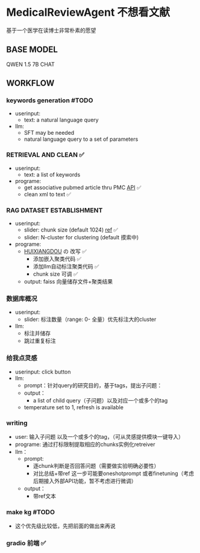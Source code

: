 # MedicalReviewAgent 不想看文献
基于一个医学在读博士非常朴素的愿望

## BASE MODEL
QWEN 1.5 7B CHAT

## WORKFLOW 
### keywords generation #TODO
- userinput:
    - text: a natural language query
- llm:
    - SFT may be needed 
    - natural language query to a set of parameters

### RETRIEVAL AND CLEAN ✅
- userinput:
    - text: a list of keywords
- programe:
    - get associative pubmed article thru PMC [API](https://eutils.ncbi.nlm.nih.gov/entrez/eutils/efetch.fcgi?db=pmc&id=PMCID) ✅ 
    - clean xml to text ✅
### RAG DATASET ESTABLISHMENT
- userinput:
    - slider: chunk size (default 1024)  [ref](https://www.llamaindex.ai/blog/evaluating-the-ideal-chunk-size-for-a-rag-system-using-llamaindex-6207e5d3fec5)   ✅
    - slider: N-cluster for clustering (default 摸索中)
- programe:
    - [HUIXIANGDOU](https://github.com/InternLM/HuixiangDou) の 改写 ✅
        - 添加嵌入聚类代码 ✅
        - 添加llm自动标注聚类代码 ✅
        - chunk size 可调 ✅
    - output: faiss 向量储存文件+聚类结果
### 数据库概况
- userinput: 
    - slider: 标注数量（range: 0- 全量）优先标注大的cluster 
- llm:
    - 标注并储存
    - 跳过重复标注 
### 给我点灵感
- userinput: click button
- llm:
    - prompt：针对query的研究目的，基于tags，提出子问题：
    - output：
        - a list of child query（子问题）以及对应一个或多个的tag
    - temperature set to 1, refresh is available
### writing
- user: 输入子问题 以及一个或多个的tag，（可从灵感提供模块一键导入）
- programe: 通过打标限制提取相应的chunks实例化retreiver
- llm：
    - prompt:
        - 逐chunk判断是否回答问题（需要做实验明确必要性）
        - 对比总结+带ref 这一步可能要oneshotprompt 或者finetuning（考虑后期接入外部API功能，暂不考虑进行微调）
    - output：
        - 带ref文本
### make kg  #TODO
- 这个优先级比较低，先把前面的做出来再说
### gradio 前端 ✅
